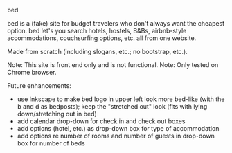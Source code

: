 bed

bed is a (fake) site for budget travelers who don't always want the cheapest option.  bed let's you search hotels, hostels, B&Bs, airbnb-style accommodations, couchsurfing options, etc. all from one website.

Made from scratch (including slogans, etc.; no bootstrap, etc.).

Note:  This site is front end only and is not functional.
Note:  Only tested on Chrome browser.

Future enhancements:
- use Inkscape to make bed logo in upper left look more bed-like (with the b and d as bedposts); keep the "stretched out" look (fits with lying down/stretching out in bed)
- add calendar drop-down for check in and check out boxes
- add options (hotel, etc.) as drop-down box for type of accommodation
- add options re number of rooms and number of guests in drop-down box for number of beds